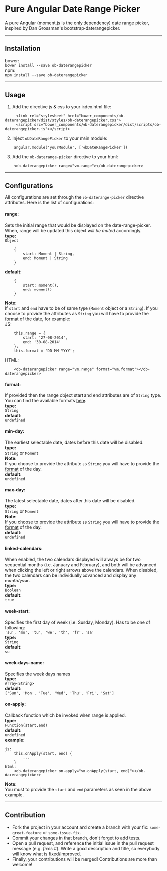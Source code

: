 
Pure Angular Date Range Picker
===================
A pure Angular (moment.js is the only dependency) date range picker, inspired by Dan Grossman's bootstrap-daterangepicker.

----------

Installation
-------------
bower:  
`bower install --save ob-daterangepicker`  
npm:  
`npm install --save ob-daterangepicker`

----------

Usage
-------------

1. Add the directive js & css to your index.html file:  
```
     <link rel="stylesheet" href="bower_components/ob-daterangepicker/dist/styles/ob-daterangepicker.css">
     <script src="bower_components/ob-daterangepicker/dist/scripts/ob-daterangepicker.js"></script>
```

2. Inject `obDateRangePicker` to your main module:  
```
	angular.module('yourModule', ['obDateRangePicker'])
```

3. Add the `ob-daterange-picker` directive to your html:  
```
	<ob-daterangepicker range="vm.range"></ob-daterangepicker>
```
----------

Configurations
-------------
All configurations are set through the `ob-daterange-picker` directive attributes. Here is the list of configurations:  

#### **range:**  
Sets the initial range that would be displayed on the date-range-picker. When, range will be updated this object *will be muted* accordingly.  
**type:**  
`Object`
```
	{
		start: Moment | String,
		end: Moment | String
	}
```  
**default:**  
```
	{
		start: moment(),
		end: moment()
	}
```
**Note:**  
If `start` and `end` have to be of same type (`Moment` object or a `String`). If you choose to provide the attributes as `String` you will have to provide the [format](#format) of the date, for example:  
JS:  
```
 	this.range = {
		start: '27-08-2014',
		end: '30-08-2014'
	};
	this.format = 'DD-MM-YYYY';
``` 
HTML:  
```
	<ob-daterangepicker range="vm.range" format="vm.format"></ob-daterangepicker>
```

#### **format:**
If provided then the range object start and end attributes are of `String` type. You can find the available formats [here](http://momentjs.com/docs/#/parsing/string-format/).  
**type:**  
`String`  
**default:**  
`undefined`

#### **min-day:**    
The earliest selectable date, dates before this date will be disabled.   
**type:**  
`String` or `Moment`   
**Note:**  
If you choose to provide the attribute as `String` you will have to provide the [format](#format) of the day.  
**default:**  
`undefined`

#### **max-day:**  
The latest selectable date, dates after this date will be disabled.   
**type:**    
`String` or `Moment`   
**Note:**  
If you choose to provide the attribute as `String` you will have to provide the [format](#format) of the day.    
**default:**    
`undefined`

#### **linked-calendars:**  
When enabled, the two calendars displayed will always be for two sequential months (i.e. January and February), and both will be advanced when clicking the left or right arrows above the calendars. When disabled, the two calendars can be individually advanced and display any month/year.  
**type:**  
`Boolean`  
**default:**  
`true`

#### **week-start:**  
Specifies the first day of week (i.e. Sunday, Monday). Has to be one of following:  
`'su', 'mo', 'tu', 'we', 'th', 'fr', 'sa'`  
**type:**  
`String`  
**default:**  
`su`  

#### **week-days-name:**  
Specifies the week days names  
**type:**  
`Array<String>`  
**default:**  
`['Sun', 'Mon', 'Tue', 'Wed', 'Thu', 'Fri', 'Sat']`  

#### **on-apply:**  
Callback function which be invoked when range is applied.  
**type:**  
`Function(start,end)`    
**default:**  
`undefined`   
 **example:**  
```  
js:
	this.onApply(start, end) {
		...
	}
html:
	<ob-daterangepicker on-apply="vm.onApply(start, end)"></ob-daterangepicker>
```  
**Note:**  
You must to provide the `start` and `end` parameters as seen in the above example. 
 
----------

Contribution
-------------
 - Fork the project in your account and create a branch with your fix:
   `some-great-feature` or `some-issue-fix`.
 - Commit your changes in that branch, don't forget to add tests.  
 - Open a pull request, and reference the initial issue in the pull request message (e.g. *fixes #<your-issue-number>*). Write a good description and title, so everybody will know what is fixed/improved.  
 - Finally, your contributions will be merged! Contributions are more than welcome!
